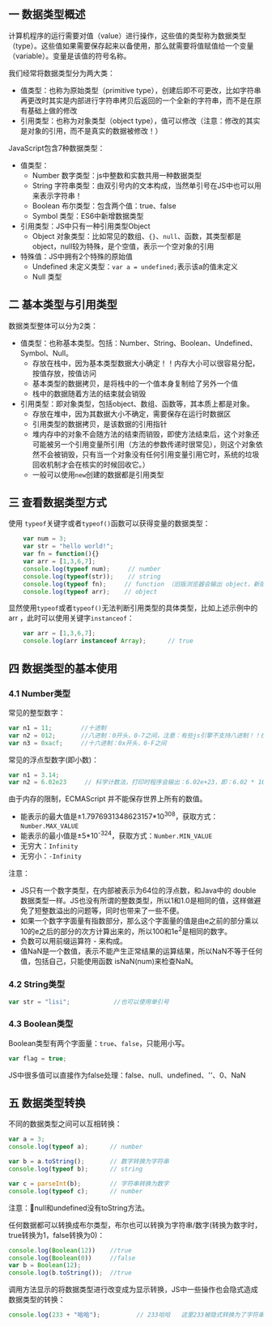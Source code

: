 ## 一 数据类型概述

计算机程序的运行需要对值（value）进行操作，这些值的类型称为数据类型（type）。这些值如果需要保存起来以备使用，那么就需要将值赋值给一个变量（variable）。变量是该值的符号名称。  

我们经常将数据类型分为两大类：
- 值类型：也称为原始类型（primitive type），创建后即不可更改，比如字符串再更改时其实是内部进行字符串拷贝后返回的一个全新的字符串，而不是在原有基础上做的修改
- 引用类型：也称为对象类型（object type），值可以修改（注意：修改的其实是对象的引用，而不是真实的数据被修改！）

JavaScript包含7种数据类型：
- 值类型：
  - Number 数字类型：js中整数和实数共用一种数据类型
  - String 字符串类型：由双引号内的文本构成，当然单引号在JS中也可以用来表示字符串！
  - Boolean 布尔类型：包含两个值：true、false
  - Symbol 类型：ES6中新增数据类型
- 引用类型：JS中只有一种引用类型Object
  - Object 对象类型：比如常见的数组、`{}`、`null`、函数，其类型都是object，null较为特殊，是个空值，表示一个空对象的引用
- 特殊值：JS中拥有2个特殊的原始值
  - Undefined 未定义类型：`var a = undefined;`表示该a的值未定义
  - Null 类型

## 二 基本类型与引用类型

数据类型整体可以分为2类：
- 值类型：也称基本类型。包括：Number、String、Boolean、Undefined、Symbol、Null。
  - 存放在栈中，因为基本类型数据大小确定！！内存大小可以很容易分配，按值存放，按值访问
  - 基本类型的数据拷贝，是将栈中的一个值本身复制给了另外一个值
  - 栈中的数据随着方法的结束就会销毁
- 引用类型：即对象类型，包括object、数组、函数等，其本质上都是对象。
  - 存放在堆中，因为其数据大小不确定，需要保存在运行时数据区
  - 引用类型的数据拷贝，是该数据的引用指针
  - 堆内存中的对象不会随方法的结束而销毁，即使方法结束后，这个对象还可能被另一个引用变量所引用（方法的参数传递时很常见），则这个对象依然不会被销毁，只有当一个对象没有任何引用变量引用它时，系统的垃圾回收机制才会在核实的时候回收它。）
  - 一般可以使用`new`创建的数据都是引用类型

## 三 查看数据类型方式

使用 `typeof`关键字或者`typeof()`函数可以获得变量的数据类型：
```js
    var num = 3;
    var str = "hello world!";
    var fn = function(){}
    var arr = [1,3,6,7];
    console.log(typeof num);     // number
    console.log(typeof(str));    // string
    console.log(typeof fn);     // function （旧版浏览器会输出 object，新版改为了function）
    console.log(typeof arr);    // object    
```

显然使用`typeof`或者`typeof()`无法判断引用类型的具体类型，比如上述示例中的 arr ，此时可以使用关键字`instanceof`：
```js
    var arr = [1,3,6,7];
    console.log(arr instanceof Array);      // true
```

## 四 数据类型的基本使用

### 4.1 Number类型 

常见的整型数字：
```js
var n1 = 11;        //十进制
var n2 = 012;       //八进制：0开头，0-7之间，注意：有些js引擎不支持八进制！！在ES6的严格模式下，八进制也是被禁止的！
var n3 = 0xacf;     //十六进制：0x开头，0-F之间
```

常见的浮点型数字(即小数)：
```js
var n1 = 3.14;
var n2 = 6.02e23     // 科学计数法，打印时程序会输出：6.02e+23，即：6.02 * 10 的23次方
```

由于内存的限制，ECMAScript 并不能保存世界上所有的数值。
- 能表示的最大值是±1.7976931348623157*10<sup>308</sup>，获取方式：`Number.MAX_VALUE`
- 能表示的最小值是±5*10<sup>-324</sup>，获取方式：`Number.MIN_VALUE`
- 无穷大：`Infinity`
- 无穷小：`-Infinity`

注意：
- JS只有一个数字类型，在内部被表示为64位的浮点数，和Java中的 double 数据类型一样。JS也没有所谓的整数类型，所以1和1.0是相同的值，这样做避免了短整数溢出的问题等，同时也带来了一些不便。  
- 如果一个数字字面量有指数部分，那么这个字面量的值是由e之前的部分乘以10的e之后的部分的次方计算出来的，所以100和1e<sup>2</sup>是相同的数字。  
- 负数可以用前缀运算符 - 来构成。  
- 值NaN是一个数值，表示不能产生正常结果的运算结果，所以NaN不等于任何值，包括自己，只能使用函数 isNaN(num)来检查NaN。  

### 4.2 String类型

```js
var str = "lisi";            //也可以使用单引号
```

### 4.3 Boolean类型

Boolean类型有两个字面量：`true`、`false`，只能用小写。
```js
var flag = true;
```

JS中很多值可以直接作为false处理：false、null、undefined、''、0、NaN

## 五 数据类型转换

不同的数据类型之间可以互相转换：
```js
var a = 3;                  
console.log(typeof a);      // number

var b = a.toString();       // 数字转换为字符串
console.log(typeof b);      // string

var c = parseInt(b);        // 字符串转换为数字
console.log(typeof c);      // number
```

注意：null和undefined没有toString方法。  

任何数据都可以转换成布尔类型，布尔也可以转换为字符串/数字(转换为数字时，true转换为1，false转换为0)：
```js
console.log(Boolean(12))    //true
console.log(Boolean(0))     //false
var b = Boolean(12);
console.log(b.toString());  //true
```

调用方法显示的将数据类型进行改变成为显示转换，JS中一些操作也会隐式造成数据类型的转换：
```js
console.log(233 + "哈哈");          // 233哈哈   这里233被隐式转换为了字符串
```